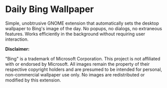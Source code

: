 # Daily Bing Wallpaper

Simple, unobtrusive GNOME extension that automatically sets the desktop wallpaper to Bing's image of the day. No popups, no dialogs, no extraneous features. Works efficiently in the background without requiring user interaction.

**Disclaimer:**

"Bing" is a trademark of Microsoft Corporation. This project is not affiliated with or endorsed by Microsoft. All images remain the property of their respective copyright holders and are presumed to be intended for personal, non-commercial wallpaper use only. No images are redistributed or modified by this extension.
